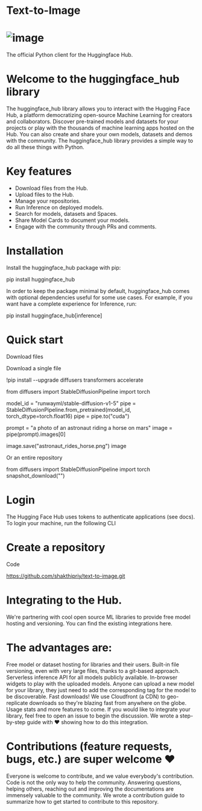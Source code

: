 # Text-to-Image

# ![image](https://github.com/user-attachments/assets/3c8f36a5-3fb4-4db2-a61f-83942656c0c8)

The official Python client for the Huggingface Hub.

 # Welcome to the huggingface_hub library
The huggingface_hub library allows you to interact with the Hugging Face Hub, a platform democratizing open-source Machine Learning for creators and collaborators. Discover pre-trained models and datasets for your projects or play with the thousands of machine learning apps hosted on the Hub. You can also create and share your own models, datasets and demos with the community. The huggingface_hub library provides a simple way to do all these things with Python.

 # Key features
* Download files from the Hub.
* Upload files to the Hub.
* Manage your repositories.
* Run Inference on deployed models.
* Search for models, datasets and Spaces.
* Share Model Cards to document your models.
* Engage with the community through PRs and comments.


# Installation

Install the huggingface_hub package with pip:

pip install huggingface_hub

In order to keep the package minimal by default, huggingface_hub comes with optional dependencies useful for some use cases. For example, if you want have a complete experience for Inference, run:

pip install huggingface_hub[inference]

# Quick start

Download files

Download a single file

!pip install --upgrade diffusers transformers accelerate


from diffusers import StableDiffusionPipeline
import torch

model_id = "runwayml/stable-diffusion-v1-5"
pipe = StableDiffusionPipeline.from_pretrained(model_id, torch_dtype=torch.float16)
pipe = pipe.to("cuda")

prompt = "a photo of an astronaut riding a horse on mars"
image = pipe(prompt).images[0]  
    
image.save("astronaut_rides_horse.png")
image

Or an entire repository

from diffusers import StableDiffusionPipeline
import torch
snapshot_download("")

# Login

The Hugging Face Hub uses tokens to authenticate applications (see docs). To login your machine, run the following CLI

# Create a repository

Code 

https://github.com/shakthipriy/text-to-image.git


# Integrating to the Hub.
We're partnering with cool open source ML libraries to provide free model hosting and versioning. You can find the existing integrations here.

 # The advantages are:

Free model or dataset hosting for libraries and their users.
Built-in file versioning, even with very large files, thanks to a git-based approach.
Serverless inference API for all models publicly available.
In-browser widgets to play with the uploaded models.
Anyone can upload a new model for your library, they just need to add the corresponding tag for the model to be discoverable.
Fast downloads! We use Cloudfront (a CDN) to geo-replicate downloads so they're blazing fast from anywhere on the globe.
Usage stats and more features to come.
If you would like to integrate your library, feel free to open an issue to begin the discussion. We wrote a step-by-step guide with ❤️ showing how to do this integration.


# Contributions (feature requests, bugs, etc.) are super welcome ❤️
Everyone is welcome to contribute, and we value everybody's contribution. Code is not the only way to help the community. Answering questions, helping others, reaching out and improving the documentations are immensely valuable to the community. We wrote a contribution guide to summarize how to get started to contribute to this repository.
